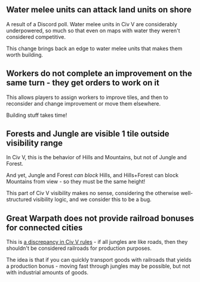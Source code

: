 ## Water melee units can attack land units on shore

A result of a Discord poll. Water melee units in Civ V are considerably underpowered, so much so that even on maps with water they weren't considered competitive.

This change brings back an edge to water melee units that makes them worth building.

## Workers do not complete an improvement on the same turn - they get orders to work on it

This allows players to assign workers to improve tiles, and then to reconsider and change improvement or move them elsewhere.

Building stuff takes time!

## Forests and Jungle are visible 1 tile outside visibility range

In Civ V, this is the behavior of Hills and Mountains, but not of Jungle and Forest.

And yet, Jungle and Forest *can block* Hills, and Hills+Forest can block Mountains from view - so they must be the same height!

This part of Civ V visibility makes no sense, considering the otherwise well-structured visibility logic, and we consider this to be a bug.

## Great Warpath does not provide railroad bonuses for connected cities

This is [a discrepancy in Civ V rules](https://github.com/yairm210/Unciv/issues/12261) - if all jungles are like roads, then they shouldn't be considered railroads for production purposes.

The idea is that if you can quickly transport goods with railroads that yields a production bonus - moving fast through jungles may be possible, but not with industrial amounts of goods.
